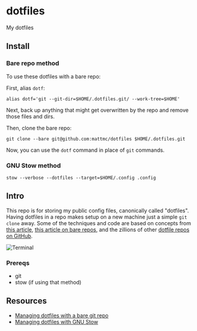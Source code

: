 # dotfiles

My dotfiles

## Install

### Bare repo method

To use these dotfiles with a bare repo:

First, alias `dotf`:

```shell
alias dotf='git --git-dir=$HOME/.dotfiles.git/ --work-tree=$HOME'
```

Next, back up anything that might get overwritten by the repo and remove those files and dirs.

Then, clone the bare repo:

```shell
git clone --bare git@github.com:mattmc/dotfiles $HOME/.dotfiles.git
```

Now, you can use the `dotf` command in place of `git` commands.

### GNU Stow method

```shell
stow --verbose --dotfiles --target=$HOME/.config .config
```

## Intro

This repo is for storing my public config files, canonically called "dotfiles". Having dotfiles in a repo makes setup on a new machine just a simple `git clone` away. Some of the techniques and code are based on concepts from [this article][dotfiles-getting-started], [this article on bare repos](https://www.atlassian.com/git/tutorials/dotfiles), and the zillions of other [dotfile repos on GitHub][github-dotfiles].

![Terminal][terminal_gif]

### Prereqs

- git
- stow (if using that method)

## Resources

- [Managing dotfiles with a bare git repo](https://www.atlassian.com/git/tutorials/dotfiles)
- [Managing dotfiles with GNU Stow](https://venthur.de/2021-12-19-managing-dotfiles-with-stow.html)

[dotfiles-getting-started]:  https://medium.com/@webprolific/getting-started-with-dotfiles-43c3602fd789#.vh7hhm6th
[github-dotfiles]:           https://dotfiles.github.io/
[homebrew]:                  https://brew.sh
[rsync]:                     http://man7.org/linux/man-pages/man1/rsync.1.html
[stow]:                      https://www.gnu.org/software/stow/
[terminal]:                  https://raw.githubusercontent.com/mattmc3/dotfiles/resources/images/zsh_terminal.png
[terminal_gif]:              https://raw.githubusercontent.com/mattmc3/dotfiles/resources/img/zdotdir.gif
